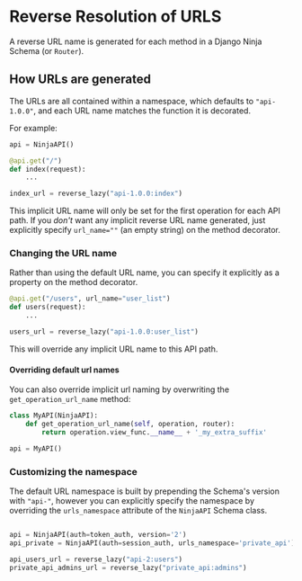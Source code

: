 # Reverse Resolution of URLS

A reverse URL name is generated for each method in a Django Ninja Schema (or `Router`).

## How URLs are generated

The URLs are all contained within a namespace, which defaults to `"api-1.0.0"`, and each URL name matches the function it is decorated. 

For example:

```python
api = NinjaAPI()

@api.get("/")
def index(request):
    ...

index_url = reverse_lazy("api-1.0.0:index")
```

This implicit URL name will only be set for the first operation for each API path.  If you *don't* want any implicit reverse URL name generated, just explicitly specify `url_name=""` (an empty string) on the method decorator.

### Changing the URL name

Rather than using the default URL name, you can specify it explicitly as a property on the method decorator.

```python
@api.get("/users", url_name="user_list")
def users(request):
    ...

users_url = reverse_lazy("api-1.0.0:user_list")
```

This will override any implicit URL name to this API path.


#### Overriding default url names

You can also override implicit url naming by overwriting the `get_operation_url_name` method:

```python
class MyAPI(NinjaAPI):
    def get_operation_url_name(self, operation, router):
        return operation.view_func.__name__ + '_my_extra_suffix'

api = MyAPI()
```

### Customizing the namespace

The default URL namespace is built by prepending the Schema's version with `"api-"`, however you can explicitly specify the namespace by overriding the `urls_namespace` attribute of the `NinjaAPI` Schema class.

```python

api = NinjaAPI(auth=token_auth, version='2')
api_private = NinjaAPI(auth=session_auth, urls_namespace='private_api')

api_users_url = reverse_lazy("api-2:users")
private_api_admins_url = reverse_lazy("private_api:admins")
```
